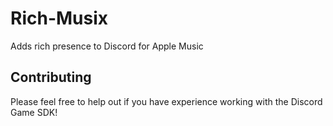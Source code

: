 # Rich-Musix
Adds rich presence to Discord for Apple Music

## Contributing
Please feel free to help out if you have experience working with the Discord Game SDK!
